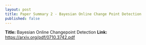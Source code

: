 ```yaml
---
layout: post
title: Paper Summary 2 - Bayesian Online Change Point Detection
published: false
---
```

**Title:**	Bayesian Online Changepoint Detection 
**Link:**	https://arxiv.org/pdf/0710.3742.pdf
